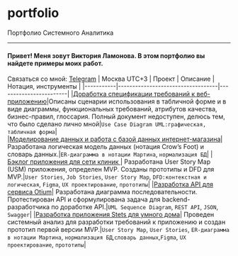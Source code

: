 # portfolio
Портфолио Системного Аналитика

_______
#### Привет! Меня зовут Виктория Ламонова. В этом портфолио вы найдете примеры моих работ.
Связаться со мной: [Telegram](https://t.me/vixxxie) | Москва UTC+3 
| Проект    | Описание                          | Нотация,  инструменты  |
|-----------|-----------------------------------|------------------------|
|[Доработка спецификации требований к веб-приложению](https://docs.google.com/document/d/1RPp6yHal9ZUB1YJrFQkfUQBQrbW041UJ1g-JMrv8SSY/edit?usp=sharing)|Описаны сценарии использования в табличной форме и в виде диаграммы, функциональных требований, атрибутов качества, бизнес-правил, глоссария. Полный документ недоступен, делюсь тем, что было сделано лично мной|`Use Case Diagram UML:графическая, табличная форма`|	
|[Моделирование данных и работа с базой данных интернет-магазина](https://docs.google.com/document/d/1G-GPILDLBzuJrQkw_08A8ixfUEAHpADxypFFzYFVolo/edit?usp=sharing)|Разработана логическая модель данных (нотация Crow’s Foot) и словарь данных.|`ER-диаграмма в нотации Мартина`, `нормализация БД`|
|[Бэклог приложения для сети клиник ](https://docs.google.com/document/d/18GCfoiJMSJ8BJXlo74d-qxzXegXAljdvN_GTCwM1QuA/edit?usp=sharing)| Разработана User Story Map (USM) приложения, определен MVP. Созданы прототипы и DFD для MVP.|`User Stories`, `Job Stories`, `User Story Map`, `DFD:контекстная и логическая`, `Figma`, `UX проектирование`, `прототипы`|
|[Разработка API для сервиса Otium](https://disk.yandex.ru/i/m1267j9vVE1arQ)| Разработана диаграмма последовательности. Протестирован API и сформулирована задача для backend-разработчика по доработке API.|`UML Sequence Diagram`, `REST API`, `JSON`, `Swagger`|
|[Разработка приложения Stets для умного дома]()| Проведен системный анализ для разработки требований к приложению и создан прототип первой версии MVP.|`User Story Map`, `User Stories`, `ER-диаграмма в нотации Мартина`, `нормализация БД`,`словарь данных`,`Figma`, `UX проектирование`, `прототипы`|
